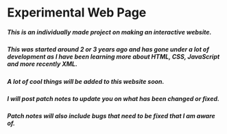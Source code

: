 # Experimental Web Page
##### This is an individually made project on making an interactive website.
##### This was started around 2 or 3 years ago and has gone under a lot of development as I have been learning more about **HTML**, **CSS**, **JavaScript** and more recently **XML**.
##### A lot of cool things will be added to this website soon.
##### I will post patch notes to update you on what has been changed or fixed.
##### Patch notes will also include bugs that need to be fixed that I am aware of.
